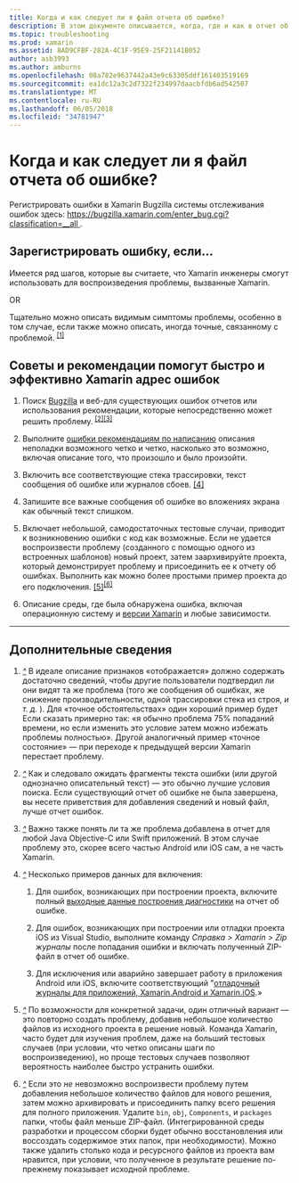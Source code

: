 ```yaml
---
title: Когда и как следует ли я файл отчета об ошибке?
description: В этом документе описывается, когда, где и как в отчет об ошибке. Он также предоставляет отчет об ошибке, советы и рекомендации, позволяющие инженеров, чтобы лучше определить проблему.
ms.topic: troubleshooting
ms.prod: xamarin
ms.assetid: 8AD9CFBF-282A-4C1F-95E9-25F21141B052
author: asb3993
ms.author: amburns
ms.openlocfilehash: 08a782e9637442a43e9c63305ddf161403519169
ms.sourcegitcommit: ea1dc12a3c2d7322f234997daacbfdb6ad542507
ms.translationtype: MT
ms.contentlocale: ru-RU
ms.lasthandoff: 06/05/2018
ms.locfileid: "34781947"
---
```

# <a name="when-and-how-should-i-file-a-bug-report"></a>Когда и как следует ли я файл отчета об ошибке?


Регистрировать ошибки в Xamarin Bugzilla системы отслеживания ошибок здесь: [ https://bugzilla.xamarin.com/enter_bug.cgi?classification=__all ](https://bugzilla.xamarin.com/enter_bug.cgi?classification=__all).

## <a name="file-a-bug-if"></a>Зарегистрировать ошибку, если...


Имеется ряд шагов, которые вы считаете, что Xamarin инженеры смогут использовать для воспроизведения проблемы, вызванные Xamarin.

OR

Тщательно можно описать видимым симптомы проблемы, особенно в том случае, если также можно описать, иногда точные, связанному с проблемой. <sup> [[1]](#note-1)</sup>


## <a name="best-practices-to-help-xamarin-address-bugs-quickly-and-efficiently"></a>Советы и рекомендации помогут быстро и эффективно Xamarin адрес ошибок


1. <a name="ref-1" />Поиск [Bugzilla](https://bugzilla.xamarin.com/query.cgi?format=specific&amp;bug_status=__all__) и веб-для существующих ошибок отчетов или использования рекомендации, которые непосредственно может решить проблему.<sup> [[2]](#note-2)</sup><sup>[[3]](#note-3)</sup>

1. <a name="ref-2" />Выполните [ошибки рекомендациям по написанию](https://bugzilla.xamarin.com/page.cgi?id=bug-writing.html) описания неполадки возможного четко и четко, насколько это возможно, включая описание того, что произошло и было произойти.

1. <a name="ref-3" />Включить все соответствующие стека трассировки, текст сообщения об ошибке или журналов сбоев. <sup>[[4]](#note-4)</sup>

1. <a name="ref-4" />Запишите все важные сообщения об ошибке во вложениях экрана как обычный текст слишком.

1. <a name="ref-5" />Включает небольшой, самодостаточных тестовые случаи, приводит к возникновению ошибки с код как возможные.  Если не удается воспроизвести проблему (созданного с помощью одного из встроенных шаблонов) новый проект, затем заархивируйте проекта, который демонстрирует проблему и присоединить ее к отчету об ошибках.  Выполнить как можно более простыми пример проекта до его подключения. <sup> [[5]](#note-5)</sup><sup>[[6]](#note-6)</sup>

1. <a name="ref-6" />Описание среды, где была обнаружена ошибка, включая операционную систему и [версии Xamarin](~/cross-platform/troubleshooting/questions/version-logs.md) и любые зависимости.

---

## <a name="additional-details"></a>Дополнительные сведения

1. <a name="note-1" />[*^*](#ref-1) В идеале описание признаков «отображается» должно содержать достаточно сведений, чтобы другие пользователи подтвердил ли они видят та же проблема (того же сообщения об ошибках, же снижение производительности, одной трассировки стека из строя, _и т. д._ ). Для «точное обстоятельствах» один хороший пример будет Если сказать примерно так: «я обычно проблема 75% попаданий времени, но если изменить это условие затем можно избежать проблемы полностью». Другой аналогичный пример «точное состояние» — при переходе к предыдущей версии Xamarin перестает проблему.

1. <a name="note-2" />[*^*](#ref-2) Как и следовало ожидать фрагменты текста ошибки (или другой однозначно описательный текст) — это обычно лучшие условия поиска. Если существующий отчет об ошибке не была завершена, вы несете приветствия для добавления сведений и новый файл, лучше отчет ошибок.

1. <a name="note-3" />[*^*](#ref-3) Важно также понять ли та же проблема добавлена в отчет для любой Java Objective-C или Swift приложений. В этом случае проблему это, скорее всего частью Android или iOS сам, а не часть Xamarin.

1. <a name="note-4" />[*^*](#ref-4) Несколько примеров данных для включения:

    1. Для ошибок, возникающих при построении проекта, включите полный [выходные данные построения диагностики](~/android/troubleshooting/troubleshooting.md#Diagnostic_MSBuild_Output) на отчет об ошибке.
    
    1. Для ошибок, возникающих при построении или отладки проекта iOS из Visual Studio, выполните команду _Справка > Xamarin > Zip журналы_ после попадания ошибки и включать полученный ZIP-файл в отчет об ошибке.
    
    1. Для исключения или аварийно завершает работу в приложения Android или iOS, включите соответствующий "[отладочный журналы для приложений, Xamarin.Android и Xamarin.iOS](~/cross-platform/troubleshooting/questions/version-logs.md#debug-logs-for-xamarin-apps).»

1. <a name="note-5" />[*^*](#ref-5) По возможности для конкретной задачи, один отличный вариант — это повторно создать проблему, добавив небольшое количество файлов из исходного проекта в решение новый. Команда Xamarin, часто будет для изучения проблем, даже на больший тестовых случаев (при условии, что четко описаны шаги по воспроизведению), но проще тестовых случаев позволяют вероятность наиболее быстро устранить ошибки.


1. <a name="note-6" />[*^*](#ref-6) Если это _не_ невозможно воспроизвести проблему путем добавления небольшое количество файлов для нового решения, затем можно архивировать и присоединить папку всего решения для полного приложения. Удалите `bin`, `obj`, `Components`, и `packages` папки, чтобы файл меньше ZIP-файл. (Интегрированной среды разработки и процессом сборки будет обычно восстановления или воссоздать содержимое этих папок, при необходимости). Можно также удалить столько кода и ресурсного файлов из проекта вам нравится, при условии, что полученное в результате решение по-прежнему показывает исходной проблеме.

